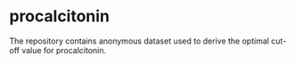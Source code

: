 # procalcitonin
The repository contains anonymous dataset used to derive the optimal cut-off value for procalcitonin.
